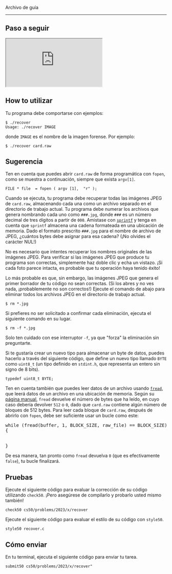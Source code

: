 Archivo de guía

----
Paso a seguir
-----

<div class="ratio ratio-16x9" data-video=""><iframe allow="accelerometer; autoplay; encrypted-media; gyroscope; picture-in-picture" allowfullscreen="" class="border" data-video="" src="https://www.youtube.com/embed/ooL0r_8N9ms?modestbranding=0&amp;rel=0&amp;showinfo=0"></iframe></div>

How to utilizar
---------------

Tu programa debe comportarse con ejemplos:

    $ ./recover
    Usage: ./recover IMAGE
    

donde `IMAGE` es el nombre de la imagen forense. Por ejemplo:

    $ ./recover card.raw
    

Sugerencia
----------

Ten en cuenta que puedes abrir `card.raw` de forma programática con `fopen`, como se muestra a continuación, siempre que exista `argv[1]`.

<div class="language-c highlighter-rouge"><div class="highlight"><pre class="highlight"><code><span class =" kt ">FILE</span><span class =" o "> * </span><span class =" n ">file </span><span class =" o "> = </span><span class =" n ">fopen </span><span class =" p ">( </span><span class =" n ">argv </span><span class =" p ">[</span><span class =" mi ">1</span><span class =" p ">], </span><span class =" s "> "r" </span><span class =" p ">); </span>
</code></pre></div></div>

Cuando se ejecuta, tu programa debe recuperar todas las imágenes JPEG de `card.raw`, almacenando cada una como un archivo separado en el directorio de trabajo actual. Tu programa debe numerar los archivos que genera nombrando cada uno como `###.jpg`, donde `###` es un número decimal de tres dígitos a partir de `000`. Amistase con [`sprintf`](https://man.cs50.io/3/sprintf) y tenga en cuenta que `sprintf` almacena una cadena formateada en una ubicación de memoria. Dado el formato prescrito `###.jpg` para el nombre de archivo de JPEG, ¿cuántos bytes debe asignar para esa cadena? (¡No olvides el carácter NUL!)

No es necesario que intentes recuperar los nombres originales de las imágenes JPEG. Para verificar si las imágenes JPEG que produce tu programa son correctas, simplemente haz doble clic y echa un vistazo. ¡Si cada foto parece intacta, es probable que tu operación haya tenido éxito!

Lo más probable es que, sin embargo, las imágenes JPEG que genera el primer borrador de tu código no sean correctas. (Si los abres y no ves nada, ¡probablemente no son correctos!) Ejecute el comando de abajo para eliminar todos los archivos JPEG en el directorio de trabajo actual.

    $ rm *.jpg
    

Si prefieres no ser solicitado a confirmar cada eliminación, ejecuta el siguiente comando en su lugar.

    $ rm -f *.jpg
    

Solo ten cuidado con ese interruptor `-f`, ya que "forza" la eliminación sin preguntarte.

Si te gustaría crear un nuevo tipo para almacenar un byte de datos, puedes hacerlo a través del siguiente código, que define un nuevo tipo llamado `BYTE` como `uint8_t` (un tipo definido en `stdint.h`, que representa un entero sin signo de 8 bits).

    typedef uint8_t BYTE;
    

Ten en cuenta también que puedes leer datos de un archivo usando [`fread`](https://man.cs50.io/3/fread), que leerá datos de un archivo en una ubicación de memoria. Según su [página manual](https://man.cs50.io/3/fread), `fread` devuelve el número de bytes que ha leído, en cuyo caso debería devolver `512` o `0`, dado que `card.raw` contiene algún número de bloques de 512 bytes. Para leer cada bloque de `card.raw`, después de abrirlo con `fopen`, debe ser suficiente usar un bucle como este:

   
<pre class="highlight">
<span class="k">while</span> (fread(buffer, <span class ="mi">1</span>, BLOCK_SIZE, raw_file) == BLOCK_SIZE)
{


}
</pre>
De esa manera, tan pronto como `fread` devuelva `0` (que es efectivamente `false`), tu bucle finalizará.

Pruebas
-------

Ejecute el siguiente código para evaluar la corrección de su código utilizando `check50`. ¡Pero asegúrese de compilarlo y probarlo usted mismo también!

    check50 cs50/problems/2023/x/recover
    

Ejecute el siguiente código para evaluar el estilo de su código con `style50`.


    style50 recover.c
    

Cómo enviar
-----------

En tu terminal, ejecuta el siguiente código para enviar tu tarea.

    submit50 cs50/problems/2023/x/recover"